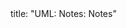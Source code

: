 <frontmatter>
title: "UML: Notes: Notes"
</frontmatter>

<include src="index-body.md" boilerplate />
